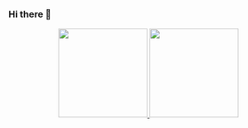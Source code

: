 ### Hi there 👋

<div align="center">
  <a href="https://github.com/guigrasel">
  <img height="160em" src="https://github-readme-stats.vercel.app/api?username=guigrasel&show_icons=true&theme=dark&include_all_commits=true&count_private=true"/>
  <img height="160em" src="https://github-readme-stats.vercel.app/api/top-langs/?username=guigrasel&layout=compact&langs_count=7&theme=dark"/>
</div>

